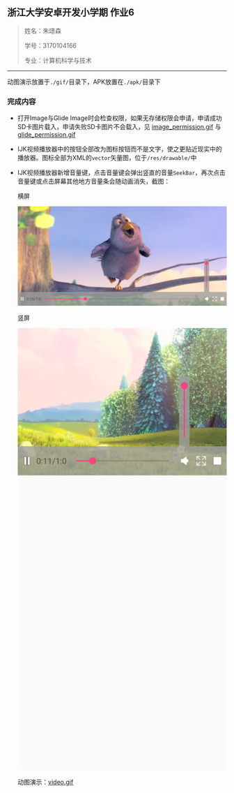 ## 浙江大学安卓开发小学期 作业6

> 姓名：朱璟森
>
> 学号：3170104166
>
> 专业：计算机科学与技术

****

动图演示放置于`./gif/`目录下，APK放置在`./apk/`目录下

### 完成内容

* 打开Image与Glide Image时会检查权限，如果无存储权限会申请，申请成功SD卡图片载入，申请失败SD卡图片不会载入，见 [image_permission.gif](./gif/image_permission.gif) 与 [glide_permission.gif](./gif/glide_permission.gif)

* IJK视频播放器中的按钮全部改为图标按钮而不是文字，使之更贴近现实中的播放器。图标全部为XML的`vector`矢量图，位于`/res/drawable/`中

* IJK视频播放器新增音量键，点击音量键会弹出竖直的音量`SeekBar`，再次点击音量键或点击屏幕其他地方音量条会随动画消失，截图：

  横屏

  ![](assets/Screenshot_2019-07-16-20-54-42-722.png)

  竖屏

  ![](assets/Screenshot_2019-07-16-20-54-34-469.png)

  动图演示：[video.gif](./gif/video.gif)
